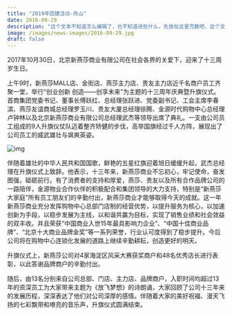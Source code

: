 ```yaml
---
title: "2019年团建活动-舟山"
date: 2016-09-29
description: "这个文本不知道怎么编辑了，也不知道说些什么，先放在这里充数吧，这个文本的长度刚刚好。"
image: /images/news-images/2016-09-29.jpg
draft: false
---
```

2017年10月30日，北京新燕莎商业有限公司在社会各界的关爱下，迎来了十三周岁生日。

上午9时，新燕莎MALL店、金街店、燕莎主力店、贵友主力店近千名商户员工齐聚一堂，举行“创业创新 创造——创享未来”为主题的十三周年庆典暨升旗仪式。首商集团党委书记、董事长傅跃红、总经理张跃进、党委副书记、工会主席李春滨、燕莎友谊商城总经理罗玉川、贵友大厦总经理徐腾、金源时代购物中心总经理卢钟林以及北京新燕莎商业有限公司总经理武杰等领导出席了典礼。一支由公司员工组成的9人升旗仪仗队迈着整齐矫健的步伐，高举国旗经过千人方阵，展现出了公司员工的威武雄壮与飒爽英姿。

![img](/images/news-images/2016-09-29.jpg)

伴随着雄壮的中华人民共和国国歌，鲜艳的五星红旗迎着旭日缓缓升起，武杰总经理在升旗仪式上致辞。他表示，十三年来，新燕莎商业不忘初心，牢记使命，奋发图强，砥砺前行。有了消费者的支持和厚爱，燕莎、贵友以及所有合作品牌公司的一路陪伴，金源物业合作伙伴的积极配合和集团领导的大力支持，特别是“新燕莎大家庭”所有员工朋友们的辛勤付出，新燕莎商业才能够取得今天的成就。这一年新燕莎商业充分发挥购物中心总部门店制的经营优势，以提升服务为核心，以加速创新为手段，以稳步发展为主线，以和谐共赢为目标，实现了销售业绩和社会效益的双丰收。并且荣获“中国商业入世15年最具影响力企业”、“中国十佳商业品牌”、“北京十大商业品牌金奖”等一系列荣誉，行业认可度得到了稳步提升。今后公司将在购物中心连锁化发展的道路上继续辛勤耕耘，创造更好的明天。

升旗仪式上，新燕莎公司对4家海淀区风采大赛获奖商户和48名优秀店长进行表彰，以此答谢品牌商户的辛勤付出。

随后，由13名分别来自公司总部、门店、主力店、品牌商户，入职时间均超过13年的资深员工为大家带来主题为《放飞梦想》的诗朗诵，大家回顾了公司十三年来的发展历程，深深表达了他们对公司深厚的感情。伴随着大家的美好祝福、漫天飞扬的七彩飘带和嘹亮的音乐声，升旗仪式圆满结束。